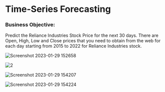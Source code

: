 # Time-Series Forecasting

### Business Objective:
Predict the Reliance Industries Stock Price for the next 30 days. There are Open, High, Low and Close prices that you need to obtain from the web for each day starting from 2015 to 2022 for Reliance Industries stock.

![Screenshot 2023-01-29 152658](https://user-images.githubusercontent.com/105847924/215320613-b821e94c-93d6-4fee-a480-833bf69a895b.png)

![2](https://user-images.githubusercontent.com/105847924/215320629-2d929236-50b9-41e0-9bba-aa9ec7f2b006.png)

![Screenshot 2023-01-29 154207](https://user-images.githubusercontent.com/105847924/215320697-82c28520-7d2f-4db0-b46c-bacedb5a5968.png)


![Screenshot 2023-01-29 154224](https://user-images.githubusercontent.com/105847924/215320793-f11dd977-d0fc-48b8-bf23-a3f612549663.png)












